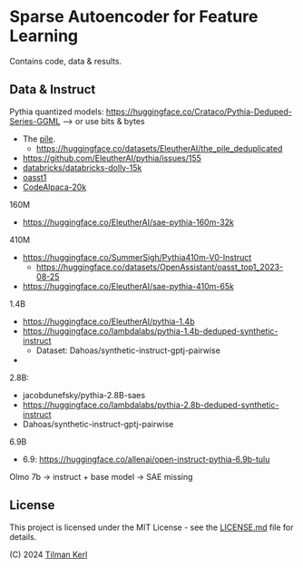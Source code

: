# Sparse Autoencoder for Feature Learning

Contains code, data & results.


## Data & Instruct
Pythia quantized models: https://huggingface.co/Crataco/Pythia-Deduped-Series-GGML 
--> or use bits & bytes

- The [pile](https://pile.eleuther.ai/).
  - https://huggingface.co/datasets/EleutherAI/the_pile_deduplicated
- https://github.com/EleutherAI/pythia/issues/155 
- [databricks/databricks-dolly-15k](https://huggingface.co/datasets/databricks/databricks-dolly-15k)
- [oasst1](https://huggingface.co/datasets/OpenAssistant/oasst1)
- [CodeAlpaca-20k](https://huggingface.co/datasets/sahil2801/CodeAlpaca-20k)

160M
- https://huggingface.co/EleutherAI/sae-pythia-160m-32k

410M
- https://huggingface.co/SummerSigh/Pythia410m-V0-Instruct
  - https://huggingface.co/datasets/OpenAssistant/oasst_top1_2023-08-25
- https://huggingface.co/EleutherAI/sae-pythia-410m-65k


1.4B
- https://huggingface.co/EleutherAI/pythia-1.4b
- https://huggingface.co/lambdalabs/pythia-1.4b-deduped-synthetic-instruct
  - Dataset: Dahoas/synthetic-instruct-gptj-pairwise
- 

2.8B:
- jacobdunefsky/pythia-2.8B-saes 
- https://huggingface.co/lambdalabs/pythia-2.8b-deduped-synthetic-instruct
- Dahoas/synthetic-instruct-gptj-pairwise
  
6.9B
- 6.9: https://huggingface.co/allenai/open-instruct-pythia-6.9b-tulu

Olmo 7b -> instruct + base model
-> SAE missing


## License

This project is licensed under the MIT License - see the [LICENSE.md](LICENSE.md) file for details.

(C) 2024 [Tilman Kerl](https://linkedin.com/in/tilman-kerl)

